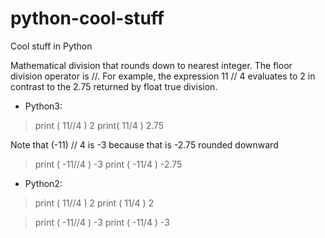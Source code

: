 # python-cool-stuff
Cool stuff in Python


 
Mathematical division that rounds down to nearest integer.
The floor division operator is //.
For example, the expression 11 // 4 evaluates to 2 in contrast to the 2.75 returned by float true division.

- Python3:
> print ( 11//4 )
> 2
> print( 11/4 )
2.75

Note that (-11) // 4 is -3 because that is -2.75 rounded downward
> print ( -11//4 )
-3 
> print ( -11/4 )
-2.75 

- Python2:
> print ( 11//4 )
2 
> print ( 11/4 )
2 

> print ( -11//4 )
-3 
> print ( -11/4 )
-3 

